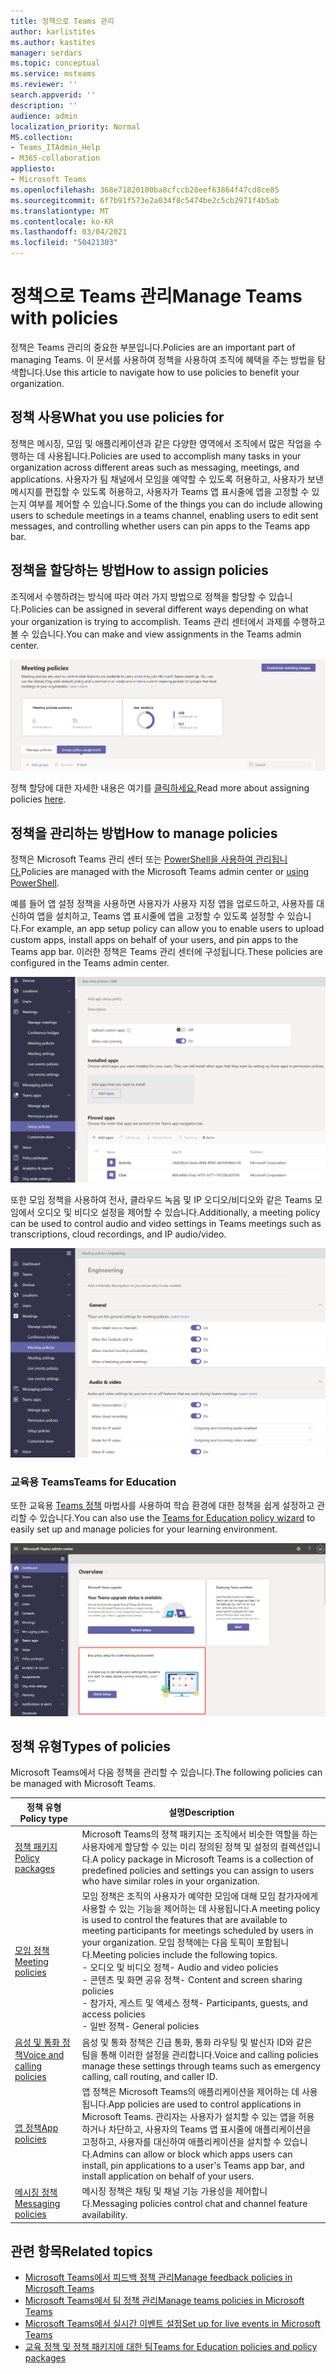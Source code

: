 ```yaml
---
title: 정책으로 Teams 관리
author: karlistites
ms.author: kastites
manager: serdars
ms.topic: conceptual
ms.service: msteams
ms.reviewer: ''
search.appverid: ''
description: ''
audience: admin
localization_priority: Normal
MS.collection:
- Teams_ITAdmin_Help
- M365-collaboration
appliesto:
- Microsoft Teams
ms.openlocfilehash: 368e71820100ba8cfccb28eef63864f47cd8ce85
ms.sourcegitcommit: 6f7b91f573e2a034f8c5474be2c5cb2971f4b5ab
ms.translationtype: MT
ms.contentlocale: ko-KR
ms.lasthandoff: 03/04/2021
ms.locfileid: "50421303"
---
```

# <a name="manage-teams-with-policies"></a><span data-ttu-id="3253d-102">정책으로 Teams 관리</span><span class="sxs-lookup"><span data-stu-id="3253d-102">Manage Teams with policies</span></span>

<span data-ttu-id="3253d-103">정책은 Teams 관리의 중요한 부분입니다.</span><span class="sxs-lookup"><span data-stu-id="3253d-103">Policies are an important part of managing Teams.</span></span> <span data-ttu-id="3253d-104">이 문서를 사용하여 정책을 사용하여 조직에 혜택을 주는 방법을 탐색합니다.</span><span class="sxs-lookup"><span data-stu-id="3253d-104">Use this article to navigate how to use policies to benefit your organization.</span></span>

## <a name="what-you-use-policies-for"></a><span data-ttu-id="3253d-105">정책 사용</span><span class="sxs-lookup"><span data-stu-id="3253d-105">What you use policies for</span></span>

<span data-ttu-id="3253d-106">정책은 메시징, 모임 및 애플리케이션과 같은 다양한 영역에서 조직에서 많은 작업을 수행하는 데 사용됩니다.</span><span class="sxs-lookup"><span data-stu-id="3253d-106">Policies are used to accomplish many tasks in your organization across different areas such as messaging, meetings, and applications.</span></span> <span data-ttu-id="3253d-107">사용자가 팀 채널에서 모임을 예약할 수 있도록 허용하고, 사용자가 보낸 메시지를 편집할 수 있도록 허용하고, 사용자가 Teams 앱 표시줄에 앱을 고정할 수 있는지 여부를 제어할 수 있습니다.</span><span class="sxs-lookup"><span data-stu-id="3253d-107">Some of the things you can do include allowing users to schedule meetings in a teams channel, enabling users to edit sent messages, and controlling whether users can pin apps to the Teams app bar.</span></span>

## <a name="how-to-assign-policies"></a><span data-ttu-id="3253d-108">정책을 할당하는 방법</span><span class="sxs-lookup"><span data-stu-id="3253d-108">How to assign policies</span></span>

<span data-ttu-id="3253d-109">조직에서 수행하려는 방식에 따라 여러 가지 방법으로 정책을 할당할 수 있습니다.</span><span class="sxs-lookup"><span data-stu-id="3253d-109">Policies can be assigned in several different ways depending on what your organization is trying to accomplish.</span></span> <span data-ttu-id="3253d-110">Teams 관리 센터에서 과제를 수행하고 볼 수 있습니다.</span><span class="sxs-lookup"><span data-stu-id="3253d-110">You can make and view assignments in the Teams admin center.</span></span>

![그룹 정책 할당 스크린샷.](media/group-policy-assignment.png)

<span data-ttu-id="3253d-112">정책 할당에 대한 자세한 내용은 여기를 [클릭하세요.](assign-policies.md)</span><span class="sxs-lookup"><span data-stu-id="3253d-112">Read more about assigning policies [here](assign-policies.md).</span></span>

## <a name="how-to-manage-policies"></a><span data-ttu-id="3253d-113">정책을 관리하는 방법</span><span class="sxs-lookup"><span data-stu-id="3253d-113">How to manage policies</span></span>

<span data-ttu-id="3253d-114">정책은 Microsoft Teams 관리 센터 또는 [PowerShell을 사용하여 관리됩니다.](https://docs.microsoft.com/microsoftteams/teams-powershell-managing-teams#manage-policies-via-powershell)</span><span class="sxs-lookup"><span data-stu-id="3253d-114">Policies are managed with the Microsoft Teams admin center or [using PowerShell](https://docs.microsoft.com/microsoftteams/teams-powershell-managing-teams#manage-policies-via-powershell).</span></span>

<span data-ttu-id="3253d-115">예를 들어 앱 설정 정책을 사용하면 사용자가 사용자 지정 앱을 업로드하고, 사용자를 대신하여 앱을 설치하고, Teams 앱 표시줄에 앱을 고정할 수 있도록 설정할 수 있습니다.</span><span class="sxs-lookup"><span data-stu-id="3253d-115">For example, an app setup policy can allow you to enable users to upload custom apps, install apps on behalf of your users, and pin apps to the Teams app bar.</span></span> <span data-ttu-id="3253d-116">이러한 정책은 Teams 관리 센터에 구성됩니다.</span><span class="sxs-lookup"><span data-stu-id="3253d-116">These policies are configured in the Teams admin center.</span></span>

![앱 설정 정책 스크린샷.](media/app-setup-policy.png)

<span data-ttu-id="3253d-118">또한 모임 정책을 사용하여 전사, 클라우드 녹음 및 IP 오디오/비디오와 같은 Teams 모임에서 오디오 및 비디오 설정을 제어할 수 있습니다.</span><span class="sxs-lookup"><span data-stu-id="3253d-118">Additionally, a meeting policy can be used to control audio and video settings in Teams meetings such as transcriptions, cloud recordings, and IP audio/video.</span></span>

![모임 정책 스크린샷.](media/engineering-meeting-policy.png)

### <a name="teams-for-education"></a><span data-ttu-id="3253d-120">교육용 Teams</span><span class="sxs-lookup"><span data-stu-id="3253d-120">Teams for Education</span></span>

<span data-ttu-id="3253d-121">또한 교육용 [Teams 정책](easy-policy-setup-edu.md) 마법사를 사용하여 학습 환경에 대한 정책을 쉽게 설정하고 관리할 수 있습니다.</span><span class="sxs-lookup"><span data-stu-id="3253d-121">You can also use the [Teams for Education policy wizard](easy-policy-setup-edu.md) to easily set up and manage policies for your learning environment.</span></span>

![교육용 Teams 정책 마법사의 스크린샷.](media/easy-policy-setup-quick-setup.png)

## <a name="types-of-policies"></a><span data-ttu-id="3253d-123">정책 유형</span><span class="sxs-lookup"><span data-stu-id="3253d-123">Types of policies</span></span>

<span data-ttu-id="3253d-124">Microsoft Teams에서 다음 정책을 관리할 수 있습니다.</span><span class="sxs-lookup"><span data-stu-id="3253d-124">The following policies can be managed with Microsoft Teams.</span></span>

<span data-ttu-id="3253d-125">정책 유형</span><span class="sxs-lookup"><span data-stu-id="3253d-125">Policy type</span></span> | <span data-ttu-id="3253d-126">설명</span><span class="sxs-lookup"><span data-stu-id="3253d-126">Description</span></span>
------------|------------
[<span data-ttu-id="3253d-127">정책 패키지</span><span class="sxs-lookup"><span data-stu-id="3253d-127">Policy packages</span></span>](manage-policy-packages.md) | <span data-ttu-id="3253d-128">Microsoft Teams의 정책 패키지는 조직에서 비슷한 역할을 하는 사용자에게 할당할 수 있는 미리 정의된 정책 및 설정의 컬렉션입니다.</span><span class="sxs-lookup"><span data-stu-id="3253d-128">A policy package in Microsoft Teams is a collection of predefined policies and settings you can assign to users who have similar roles in your organization.</span></span>
[<span data-ttu-id="3253d-129">모임 정책</span><span class="sxs-lookup"><span data-stu-id="3253d-129">Meeting policies</span></span>](meeting-policies-in-teams.md) | <span data-ttu-id="3253d-130">모임 정책은 조직의 사용자가 예약한 모임에 대해 모임 참가자에게 사용할 수 있는 기능을 제어하는 데 사용됩니다.</span><span class="sxs-lookup"><span data-stu-id="3253d-130">A meeting policy is used to control the features that are available to meeting participants for meetings scheduled by users in your organization.</span></span> <span data-ttu-id="3253d-131">모임 정책에는 다음 토픽이 포함됩니다.</span><span class="sxs-lookup"><span data-stu-id="3253d-131">Meeting policies include the following topics.</span></span><br> <span data-ttu-id="3253d-132">- 오디오 및 비디오 정책</span><span class="sxs-lookup"><span data-stu-id="3253d-132">- Audio and video policies</span></span><br> <span data-ttu-id="3253d-133">- 콘텐츠 및 화면 공유 정책</span><span class="sxs-lookup"><span data-stu-id="3253d-133">- Content and screen sharing policies</span></span><br> <span data-ttu-id="3253d-134">- 참가자, 게스트 및 액세스 정책</span><span class="sxs-lookup"><span data-stu-id="3253d-134">- Participants, guests, and access policies</span></span><br> <span data-ttu-id="3253d-135">- 일반 정책</span><span class="sxs-lookup"><span data-stu-id="3253d-135">- General policies</span></span>
[<span data-ttu-id="3253d-136">음성 및 통화 정책</span><span class="sxs-lookup"><span data-stu-id="3253d-136">Voice and calling policies</span></span>](voice-and-calling-policies.md)| <span data-ttu-id="3253d-137">음성 및 통화 정책은 긴급 통화, 통화 라우팅 및 발신자 ID와 같은 팀을 통해 이러한 설정을 관리합니다.</span><span class="sxs-lookup"><span data-stu-id="3253d-137">Voice and calling policies manage these settings through teams such as emergency calling, call routing, and caller ID.</span></span>
[<span data-ttu-id="3253d-138">앱 정책</span><span class="sxs-lookup"><span data-stu-id="3253d-138">App policies</span></span>](app-policies.md)| <span data-ttu-id="3253d-139">앱 정책은 Microsoft Teams의 애플리케이션을 제어하는 데 사용됩니다.</span><span class="sxs-lookup"><span data-stu-id="3253d-139">App policies are used to control applications in Microsoft Teams.</span></span> <span data-ttu-id="3253d-140">관리자는 사용자가 설치할 수 있는 앱을 허용하거나 차단하고, 사용자의 Teams 앱 표시줄에 애플리케이션을 고정하고, 사용자를 대신하여 애플리케이션을 설치할 수 있습니다.</span><span class="sxs-lookup"><span data-stu-id="3253d-140">Admins can allow or block which apps users can install, pin applications to a user's Teams app bar, and install application on behalf of your users.</span></span>
[<span data-ttu-id="3253d-141">메시징 정책</span><span class="sxs-lookup"><span data-stu-id="3253d-141">Messaging policies</span></span>](messaging-policies-in-teams.md)| <span data-ttu-id="3253d-142">메시징 정책은 채팅 및 채널 기능 가용성을 제어합니다.</span><span class="sxs-lookup"><span data-stu-id="3253d-142">Messaging policies control chat and channel feature availability.</span></span>

## <a name="related-topics"></a><span data-ttu-id="3253d-143">관련 항목</span><span class="sxs-lookup"><span data-stu-id="3253d-143">Related topics</span></span>

* [<span data-ttu-id="3253d-144">Microsoft Teams에서 피드백 정책 관리</span><span class="sxs-lookup"><span data-stu-id="3253d-144">Manage feedback policies in Microsoft Teams</span></span>](manage-feedback-policies-in-teams.md)
* [<span data-ttu-id="3253d-145">Microsoft Teams에서 팀 정책 관리</span><span class="sxs-lookup"><span data-stu-id="3253d-145">Manage teams policies in Microsoft Teams</span></span>](teams-policies.md)
* [<span data-ttu-id="3253d-146">Microsoft Teams에서 실시간 이벤트 설정</span><span class="sxs-lookup"><span data-stu-id="3253d-146">Set up for live events in Microsoft Teams</span></span>](teams-live-events/set-up-for-teams-live-events.md)
* [<span data-ttu-id="3253d-147">교육 정책 및 정책 패키지에 대한 팀</span><span class="sxs-lookup"><span data-stu-id="3253d-147">Teams for Education policies and policy packages</span></span>](policy-packages-edu.md)
